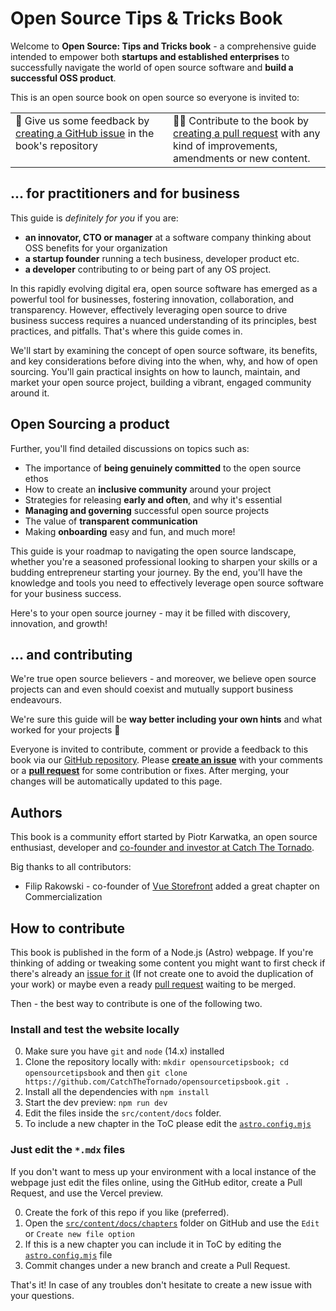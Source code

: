 # Open Source Tips & Tricks Book

Welcome to **Open Source: Tips and Tricks book**  - a comprehensive guide intended to empower both **startups and established enterprises** to successfully navigate the world of open source software and **build a successful OSS product**.

This is an open source book on open source so everyone is invited to:
<table>
    <tr>
        <td valign="top" width="50%">📣 Give us some feedback by <a href="https://github.com/CatchTheTornado/opensourcetipsbook/issues">creating a GitHub issue</a> in the book's repository</td>
        <td valign="top" width="50%">👩‍💻 Contribute to the book by <a href="https://github.com/CatchTheTornado/opensourcetipsbook/pulls">creating a pull request</a> with any kind of improvements, amendments or new content.</td>
    </tr>
</table>

## ... for practitioners and for business

This guide is *definitely for you* if you are:
- **an innovator, CTO or manager** at a software company thinking about OSS benefits for your organization
- **a startup founder** running a tech business, developer product etc.
- **a developer** contributing to or being part of any OS project.

In this rapidly evolving digital era, open source software has emerged as a powerful tool for businesses, fostering innovation, collaboration, and transparency. However, effectively leveraging open source to drive business success requires a nuanced understanding of its principles, best practices, and pitfalls. That's where this guide comes in.

We'll start by examining the concept of open source software, its benefits, and key considerations before diving into the when, why, and how of open sourcing. You'll gain practical insights on how to launch, maintain, and market your open source project, building a vibrant, engaged community around it.

## Open Sourcing a product

Further, you'll find detailed discussions on topics such as:
- The importance of **being genuinely committed** to the open source ethos
- How to create an **inclusive community** around your project
- Strategies for releasing **early and often**, and why it's essential
- **Managing and governing** successful open source projects
- The value of **transparent communication**
- Making **onboarding** easy and fun, and much more!

This guide is your roadmap to navigating the open source landscape, whether you're a seasoned professional looking to sharpen your skills or a budding entrepreneur starting your journey. By the end, you'll have the knowledge and tools you need to effectively leverage open source software for your business success.

Here's to your open source journey - may it be filled with discovery, innovation, and growth!

## ... and contributing

We're true open source believers - and moreover, we believe open source projects can and even should coexist and mutually support business endeavours.

We're sure this guide will be **way better including your own hints** and what worked for your projects 🙌

Everyone is invited to contribute, comment or provide a feedback to this book via our [GitHub repository](https://github.com/CatchTheTornado/opensourcetipsbook). Please **[create an issue](https://github.com/CatchTheTornado/opensourcetipsbook/issues/new)** with your comments or a **[pull request](https://github.com/CatchTheTornado/opensourcetipsbook/pulls)** for some contribution or fixes. After merging, your changes will be automatically updated to this page.

## Authors

This book is a community effort started by Piotr Karwatka, an open source enthusiast, developer and [co-founder and investor at Catch The Tornado](https://www.catchthetornado.com/portfolio). 

Big thanks to all contributors:
- Filip Rakowski - co-founder of [Vue Storefront](https://vuestorefront.io) added a great chapter on Commercialization

## How to contribute

This book is published in the form of a Node.js (Astro) webpage. If you're thinking of adding or tweaking some content you might want to first check if there's already an [issue for it](https://github.com/CatchTheTornado/opensourcetipsbook/issues) (If not create one to avoid the duplication of your work) or maybe even a ready [pull request](https://github.com/CatchTheTornado/opensourcetipsbook/pulls) waiting to be merged. 

Then - the best way to contribute is one of the following two. 

### Install and test the website locally

0. Make sure you have `git` and `node` (14.x) installed
1. Clone the repository locally with: `mkdir opensourcetipsbook; cd opensourcetipsbook` and then `git clone https://github.com/CatchTheTornado/opensourcetipsbook.git .`
2. Install all the dependencies with `npm install`
3. Start the dev preview: `npm run dev`
4. Edit the files inside the `src/content/docs` folder.
5. To include a new chapter in the ToC please edit the [`astro.config.mjs`](https://github.com/CatchTheTornado/opensourcetipsbook/blob/4828a42339b7f0a9f02c9419a4a70472cb02df74/astro.config.mjs#L21)

### Just edit the `*.mdx` files

If you don't want to mess up your environment with a local instance of the webpage just edit the files online, using the GitHub editor, create a Pull Request, and use the Vercel preview.

0. Create the fork of this repo if you like (preferred).
1. Open the [`src/content/docs/chapters`](https://github.com/CatchTheTornado/opensourcetipsbook/tree/main/src/content/docs/chapters) folder on GitHub and use the `Edit` or `Create new file option`
2. If this is a new chapter you can include it in ToC by editing the [`astro.config.mjs`](https://github.com/CatchTheTornado/opensourcetipsbook/blob/4828a42339b7f0a9f02c9419a4a70472cb02df74/astro.config.mjs#L21) file
3. Commit changes under a new branch and create a Pull Request.

That's it! In case of any troubles don't hesitate to create a new issue with your questions.

